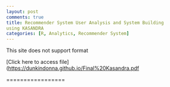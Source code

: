 ```yaml
---
layout: post
comments: true
title: Recommender System User Analysis and System Building
using KASANDRA
categories: [R, Analytics, Recommender System]
---
```


This site does not support format

[Click here to access file](https://dunkindonna.github.io/Final%20Kasandra.pdf

=================
